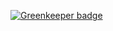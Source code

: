 
[![Greenkeeper badge](https://badges.greenkeeper.io/ruanmartinelli/merge-pdf-api.svg)](https://greenkeeper.io/)
